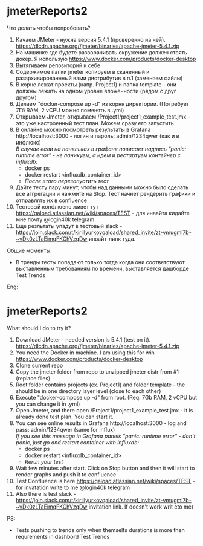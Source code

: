 # jmeterReports2
Что делать чтобы попробовать? 
1. Качаем JMeter - нужна версия 5.4.1 (проверенно на ней). https://dlcdn.apache.org//jmeter/binaries/apache-jmeter-5.4.1.zip
2. На машинке где будете разворачивать окружение должен стоять докер. Я использую https://www.docker.com/products/docker-desktop
3. Вытягиваем репозиторий к себе
4. Содержимое папки jmeter копируем в скаченный и разархивированнный вами дистрибутив в п.1 (заменяем файлы)
5. В корне лежат проекты (напр. Project1) и папка template - они должны лежать на одном уровне вложенности (рядом с друг другом)
6. Делаем "docker-compose up -d" из корня директории. (Потребует 7Гб RAM, 2 vCPU можно поменять в .yml)
7. Открываем Jmeter, открываем /Project1/project1_example_test.jmx - это уже настроенный тест план. Можем сразу его запустить
8. В онлайне можно посмотреть результаты в Grafana http://localhost:3000 - логин и пароль: admin/1234qwer (как и в инфлюкс)
   </br>*В случае если на панельках в графане повисает надпись "panic: runtime error" - не паникуем, а идем и рестартуем контейнер с influxdb:*
      - docker ps
      - docker restart <influxdb_container_id>
      - *После этого перезапустить тест*
10. Дайте тесту пару минут, чтобы над данными можно было сделать все аггрегации и нажмите на Stop. Тест начнет рендерить графики и отправлять их в confluence
11. Тестовый конфлюенс живет тут https://qaload.atlassian.net/wiki/spaces/TEST - для инвайта кидайте мне почту @login40k telegram
12. Еще резльтаты упадут в тестовый slack - https://join.slack.com/t/kirillyurkovqaload/shared_invite/zt-vmugmi7b-~vDk0zLTaEimqFKChVzqDw инвайт-линк туда.

Общие моменты:
- В тренды тесты попадают только тогда когда они соответствуют выставленным требованиям по времени, выставляется дашборде Test Trends

Eng:
# jmeterReports2
What should I do to try it?
1. Download JMeter - needed version is 5.4.1 (test on it). https://dlcdn.apache.org//jmeter/binaries/apache-jmeter-5.4.1.zip
2. You need the Docker in machine. I am using this for win https://www.docker.com/products/docker-desktop
3. Clone current repo
4. Copy the jmeter folder from repo to unzipped jmeter distr from #1 (replace files)
5. Root folder contains projects (ex. Project1) and folder template - the should be in one directory layer level (close to each other)
6. Execute "docker-compose up -d" from root. (Req. 7Gb RAM, 2 vCPU but you can change it in .yml)
7. Open Jmeter, and there open /Project1/project1_example_test.jmx - it is already done test plan. You can start it.
8. You can see online results in Grafana http://localhost:3000 - log and pass: admin/1234qwer (same for influx)
   </br>*If you see this message in Grafana panels "panic: runtime error" - don't panic, just go and restart container with influxdb:*
      - docker ps
      - docker restart <influxdb_container_id>
      - *Rerun your test*
10. Wait few minutes after start. Click on Stop button and then it will start to render graphs and push it to confluence
11. Test Confluence is here https://qaload.atlassian.net/wiki/spaces/TEST - for invatation write to me @login40k telegram
12. Also there is test slack - https://join.slack.com/t/kirillyurkovqaload/shared_invite/zt-vmugmi7b-~vDk0zLTaEimqFKChVzqDw invitation link. If doesn't work writ eto me)

PS:
- Tests pushing to trends only when themselfs durations is more then requrements in dashbord Test Trends
